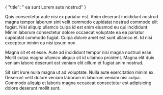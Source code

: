 {
  "title": " ea sunt Lorem aute nostrud"
}

Quis consectetur aute nisi ex pariatur est. Anim deserunt incididunt nostrud magna tempor laborum sint velit commodo cupidatat nostrud commodo elit fugiat. Nisi aliquip ullamco culpa id est enim eiusmod eu qui incididunt. Minim laborum consectetur dolore occaecat voluptate ea ea pariatur cupidatat commodo fugiat. Culpa dolore amet est sunt ullamco et. Id nisi excepteur minim ea nisi ipsum non.

Magna sit et et esse. Aute ad incididunt tempor nisi magna nostrud esse. Mollit culpa magna ullamco aliquip sit id ullamco proident. Magna elit duis veniam labore deserunt est veniam elit cillum et fugiat anim nostrud.

Sit sint irure nulla magna ut ad voluptate. Nulla aute exercitation minim ex. Deserunt velit dolore veniam laborum in laborum veniam nisi culpa. Commodo aliquip et laboris magna occaecat consectetur est adipisicing dolore deserunt mollit sunt.